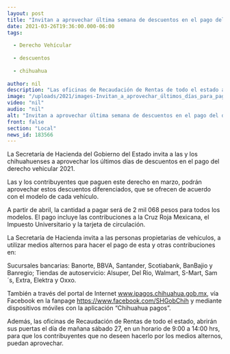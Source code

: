 ```yaml
---
layout: post
title: "Invitan a aprovechar última semana de descuentos en el pago del derecho vehicular 2021"
date: 2021-03-26T19:36:00.000-06:00
tags:
  
  - Derecho Vehícular
  
  - descuentos
  
  - chihuahua
  
author: nil
description: "Las oficinas de Recaudación de Rentas de todo el estado abrirán sus puertas este sábado de 9:00 a 14:00 hrs, para que las y los contribuyentes hagan su contribución"
image: "/uploads/2021/images-Invitan_a_aprovechar_últimos_días_para_pagar_con_descuento.jpeg"
video: "nil"
audio: "nil"
alt: "Invitan a aprovechar última semana de descuentos en el pago del derecho vehicular 2021"
front: false
section: "Local"
news_id: 183566
---
```


La Secretaría de Hacienda del Gobierno del Estado invita a las y los chihuahuenses a aprovechar los últimos días de descuentos en el pago del derecho vehicular 2021.

Las y los contribuyentes que paguen este derecho en marzo, podrán aprovechar estos descuentos diferenciados, que se ofrecen de acuerdo con el modelo de cada vehículo.

A partir de abril, la cantidad a pagar será de 2 mil 068 pesos para todos los modelos. El pago incluye las contribuciones a la Cruz Roja Mexicana, el Impuesto Universitario y la tarjeta de circulación.

La Secretaría de Hacienda invita a las personas propietarias de vehículos, a utilizar medios alternos para hacer el pago de esta y otras contribuciones en:

Sucursales bancarias: Banorte, BBVA, Santander, Scotiabank, BanBajio y Banregio; Tiendas de autoservicio: Alsuper, Del Rio, Walmart, S-Mart, Sam´s, Extra, Elektra y Oxxo.

También a través del portal de Internet www.ipagos.chihuahua.gob.mx, vía Facebook en la fanpage https://www.facebook.com/SHGobChih y mediante dispositivos móviles con la aplicación “Chihuahua pagos”.

Además, las oficinas de Recaudación de Rentas de todo el estado, abrirán sus puertas el día de mañana sábado 27, en un horario de 9:00 a 14:00 hrs, para que los contribuyentes que no deseen hacerlo por los medios alternos, puedan aprovechar.